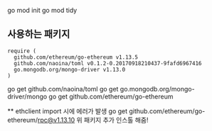 go mod init
go mod tidy

## 사용하는 패키지

```
require (
  github.com/ethereum/go-ethereum v1.13.5
  github.com/naoina/toml v0.1.2-0.20170918210437-9fafd6967416
  go.mongodb.org/mongo-driver v1.13.0
)
```

go get github.com/naoina/toml
go get go.mongodb.org/mongo-driver/mongo
go get github.com/ethereum/go-ethereum

\*\* ethclient import 시에 에러가 발생
go get github.com/ethereum/go-ethereum/rpc@v1.13.10
위 패키지 추가 인스톨 해줌!
